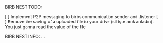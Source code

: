 BIRB NEST TODO:

[ ] Implement P2P messaging to birbs.communication.sender and .listener
[ ] Remove the saving of a uploaded file to your drive (sil işte amk anladın). You just gonna read the value of the file

BIRB NEST INFO:
...